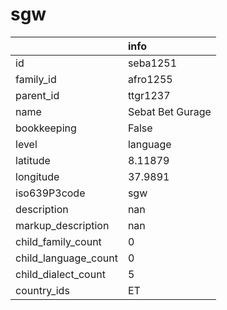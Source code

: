 # sgw
|                      | info             |
|:---------------------|:-----------------|
| id                   | seba1251         |
| family_id            | afro1255         |
| parent_id            | ttgr1237         |
| name                 | Sebat Bet Gurage |
| bookkeeping          | False            |
| level                | language         |
| latitude             | 8.11879          |
| longitude            | 37.9891          |
| iso639P3code         | sgw              |
| description          | nan              |
| markup_description   | nan              |
| child_family_count   | 0                |
| child_language_count | 0                |
| child_dialect_count  | 5                |
| country_ids          | ET               |